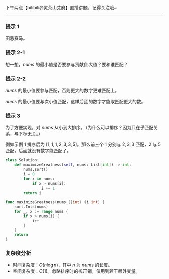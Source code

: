 下午两点【biIibiIi@灵茶山艾府】直播讲题，记得关注哦~

---

### 提示 1

田忌赛马。

### 提示 2-1

想一想，$\textit{nums}$ 的最小值是否要参与贡献伟大值？要和谁匹配？

### 提示 2-2

$\textit{nums}$ 的最小值要参与匹配，否则更大的数字更难匹配上。

$\textit{nums}$ 的最小值要与次小值匹配，这样后面的数字才能取匹配更大的数。

### 提示 3

为了方便实现，对 $\textit{nums}$ 从小到大排序。（为什么可以排序？因为只在乎匹配关系，与下标无关。）

例如示例 1 排序后为 $[1,1,1,2,3,3,5]$。那么前三个 $1$ 分别与 $2,3,3$ 匹配，$2$ 与 $5$ 匹配，后面就没有数字能匹配了。

```py [sol1-Python3]
class Solution:
    def maximizeGreatness(self, nums: List[int]) -> int:
        nums.sort()
        i = 0
        for x in nums:
            if x > nums[i]:
                i += 1
        return i
```

```go [sol1-Go]
func maximizeGreatness(nums []int) (i int) {
	sort.Ints(nums)
	for _, x := range nums {
		if x > nums[i] {
			i++
		}
	}
	return
}
```

### 复杂度分析

- 时间复杂度：$O(n\log n)$，其中 $n$ 为 $\textit{nums}$ 的长度。
- 空间复杂度：$O(1)$。忽略排序时的栈开销，仅用到若干额外变量。
